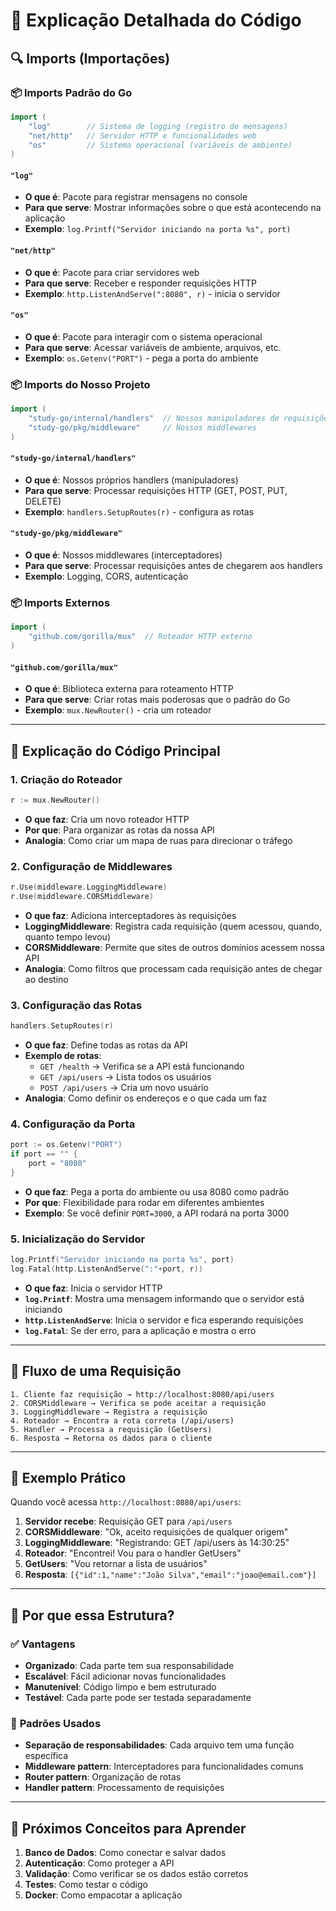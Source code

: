 # 📖 Explicação Detalhada do Código

## 🔍 Imports (Importações)

### 📦 Imports Padrão do Go

```go
import (
    "log"        // Sistema de logging (registro de mensagens)
    "net/http"   // Servidor HTTP e funcionalidades web
    "os"         // Sistema operacional (variáveis de ambiente)
)
```

#### `"log"`
- **O que é**: Pacote para registrar mensagens no console
- **Para que serve**: Mostrar informações sobre o que está acontecendo na aplicação
- **Exemplo**: `log.Printf("Servidor iniciando na porta %s", port)`

#### `"net/http"`
- **O que é**: Pacote para criar servidores web
- **Para que serve**: Receber e responder requisições HTTP
- **Exemplo**: `http.ListenAndServe(":8080", r)` - inicia o servidor

#### `"os"`
- **O que é**: Pacote para interagir com o sistema operacional
- **Para que serve**: Acessar variáveis de ambiente, arquivos, etc.
- **Exemplo**: `os.Getenv("PORT")` - pega a porta do ambiente

### 📦 Imports do Nosso Projeto

```go
import (
    "study-go/internal/handlers"  // Nossos manipuladores de requisições
    "study-go/pkg/middleware"     // Nossos middlewares
)
```

#### `"study-go/internal/handlers"`
- **O que é**: Nossos próprios handlers (manipuladores)
- **Para que serve**: Processar requisições HTTP (GET, POST, PUT, DELETE)
- **Exemplo**: `handlers.SetupRoutes(r)` - configura as rotas

#### `"study-go/pkg/middleware"`
- **O que é**: Nossos middlewares (interceptadores)
- **Para que serve**: Processar requisições antes de chegarem aos handlers
- **Exemplo**: Logging, CORS, autenticação

### 📦 Imports Externos

```go
import (
    "github.com/gorilla/mux"  // Roteador HTTP externo
)
```

#### `"github.com/gorilla/mux"`
- **O que é**: Biblioteca externa para roteamento HTTP
- **Para que serve**: Criar rotas mais poderosas que o padrão do Go
- **Exemplo**: `mux.NewRouter()` - cria um roteador

---

## 🔧 Explicação do Código Principal

### 1. Criação do Roteador
```go
r := mux.NewRouter()
```
- **O que faz**: Cria um novo roteador HTTP
- **Por que**: Para organizar as rotas da nossa API
- **Analogia**: Como criar um mapa de ruas para direcionar o tráfego

### 2. Configuração de Middlewares
```go
r.Use(middleware.LoggingMiddleware)
r.Use(middleware.CORSMiddleware)
```
- **O que faz**: Adiciona interceptadores às requisições
- **LoggingMiddleware**: Registra cada requisição (quem acessou, quando, quanto tempo levou)
- **CORSMiddleware**: Permite que sites de outros domínios acessem nossa API
- **Analogia**: Como filtros que processam cada requisição antes de chegar ao destino

### 3. Configuração das Rotas
```go
handlers.SetupRoutes(r)
```
- **O que faz**: Define todas as rotas da API
- **Exemplo de rotas**:
  - `GET /health` → Verifica se a API está funcionando
  - `GET /api/users` → Lista todos os usuários
  - `POST /api/users` → Cria um novo usuário
- **Analogia**: Como definir os endereços e o que cada um faz

### 4. Configuração da Porta
```go
port := os.Getenv("PORT")
if port == "" {
    port = "8080"
}
```
- **O que faz**: Pega a porta do ambiente ou usa 8080 como padrão
- **Por que**: Flexibilidade para rodar em diferentes ambientes
- **Exemplo**: Se você definir `PORT=3000`, a API rodará na porta 3000

### 5. Inicialização do Servidor
```go
log.Printf("Servidor iniciando na porta %s", port)
log.Fatal(http.ListenAndServe(":"+port, r))
```
- **O que faz**: Inicia o servidor HTTP
- **`log.Printf`**: Mostra uma mensagem informando que o servidor está iniciando
- **`http.ListenAndServe`**: Inicia o servidor e fica esperando requisições
- **`log.Fatal`**: Se der erro, para a aplicação e mostra o erro

---

## 🔄 Fluxo de uma Requisição

```
1. Cliente faz requisição → http://localhost:8080/api/users
2. CORSMiddleware → Verifica se pode aceitar a requisição
3. LoggingMiddleware → Registra a requisição
4. Roteador → Encontra a rota correta (/api/users)
5. Handler → Processa a requisição (GetUsers)
6. Resposta → Retorna os dados para o cliente
```

---

## 📝 Exemplo Prático

Quando você acessa `http://localhost:8080/api/users`:

1. **Servidor recebe**: Requisição GET para `/api/users`
2. **CORSMiddleware**: "Ok, aceito requisições de qualquer origem"
3. **LoggingMiddleware**: "Registrando: GET /api/users às 14:30:25"
4. **Roteador**: "Encontrei! Vou para o handler GetUsers"
5. **GetUsers**: "Vou retornar a lista de usuários"
6. **Resposta**: `[{"id":1,"name":"João Silva","email":"joao@email.com"}]`

---

## 🎯 Por que essa Estrutura?

### ✅ **Vantagens**
- **Organizado**: Cada parte tem sua responsabilidade
- **Escalável**: Fácil adicionar novas funcionalidades
- **Manutenível**: Código limpo e bem estruturado
- **Testável**: Cada parte pode ser testada separadamente

### 🔧 **Padrões Usados**
- **Separação de responsabilidades**: Cada arquivo tem uma função específica
- **Middleware pattern**: Interceptadores para funcionalidades comuns
- **Router pattern**: Organização de rotas
- **Handler pattern**: Processamento de requisições

---

## 🚀 Próximos Conceitos para Aprender

1. **Banco de Dados**: Como conectar e salvar dados
2. **Autenticação**: Como proteger a API
3. **Validação**: Como verificar se os dados estão corretos
4. **Testes**: Como testar o código
5. **Docker**: Como empacotar a aplicação 